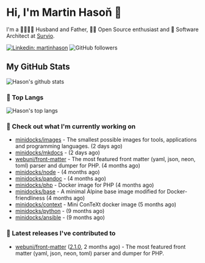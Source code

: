 # Hi, I'm Martin Hasoň 👋

I'm a 👨‍👩‍👧‍👦 Husband and Father, 🧑‍💻 Open Source enthusiast and 📐 Software Architect at [Survio](https://www.survio.com).

[![Linkedin: martinhason](https://img.shields.io/badge/-Martin%20Hasoň-blue?style=flat-square&logo=Linkedin&logoColor=white&link=https://www.linkedin.com/in/martinhason/)](https://www.linkedin.com/in/martinhason/)
![GitHub followers](https://img.shields.io/github/followers/hason?label=Follow&style=social)


## My GitHub Stats
![Hason's github stats](https://github-readme-stats.vercel.app/api?username=hason&show_icons=true&include_all_commits=true&theme=dracula&hide_border=true&hide_title=true)

### 💾 Top Langs
![Hason's top langs](https://github-readme-stats.vercel.app/api/top-langs/?username=hason&layout=compact&theme=dracula&hide_border=true&hide_title=true)

### 👷 Check out what I'm currently working on

- [minidocks/images](https://github.com/minidocks/images) - The smallest possible images for tools, applications and programming languages. (2 days ago)
- [minidocks/mkdocs](https://github.com/minidocks/mkdocs) -  (2 days ago)
- [webuni/front-matter](https://github.com/webuni/front-matter) - The most featured front matter (yaml, json, neon, toml) parser and dumper for PHP. (4 months ago)
- [minidocks/node](https://github.com/minidocks/node) -  (4 months ago)
- [minidocks/pandoc](https://github.com/minidocks/pandoc) -  (4 months ago)
- [minidocks/php](https://github.com/minidocks/php) - Docker image for PHP (4 months ago)
- [minidocks/base](https://github.com/minidocks/base) - A minimal Alpine base image modified for Docker-friendliness (4 months ago)
- [minidocks/context](https://github.com/minidocks/context) - Mini ConTeXt docker image (5 months ago)
- [minidocks/python](https://github.com/minidocks/python) -  (9 months ago)
- [minidocks/ansible](https://github.com/minidocks/ansible) -  (9 months ago)

### 🔭 Latest releases I've contributed to

- [webuni/front-matter](https://github.com/webuni/front-matter) ([2.1.0](https://github.com/webuni/front-matter/releases/tag/2.1.0), 2 months ago) - The most featured front matter (yaml, json, neon, toml) parser and dumper for PHP.
